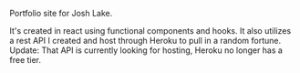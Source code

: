 Portfolio site for Josh Lake.

It's created in react using functional components and hooks.
It also utilizes a rest API I created and host through Heroku to pull in a random fortune.
Update: That API is currently looking for hosting, Heroku no longer has a free tier.
